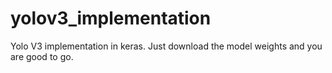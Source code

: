 # yolov3_implementation


Yolo V3 implementation in keras.
Just download the model weights and you are good to go.
